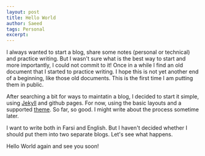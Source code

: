 ```yaml
---
layout: post
title: Hello World
author: Saeed
tags: Personal
excerpt: 
---
```


I always wanted to start a blog, share some notes (personal or technical) and practice writing. But I wasn't sure what is the best way to start and more importantly, I could not commit to it! Once in a while I find an old document that I started to practice writing. I hope this is not yet another end of a beginning, like those old documents. This is the first time I am putting them in public.

After searching a bit for ways to maintatin a blog, I decided to start it simple, using
[Jekyll](https://github.com/barryclark/jekyll-now) and github pages. For now, using the basic layouts and a supported
[theme](https://github.com/pages-themes/hacker). So far, so good. I might write about the process sometime later.

I want to write both in Farsi and English. But I haven't decided whether I should put them into two separate blogs. Let's see what happens.

Hello World again and see you soon!

